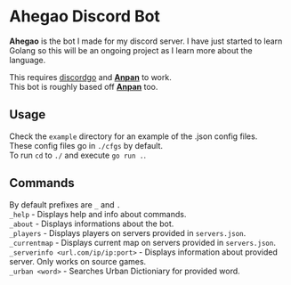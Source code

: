 # Ahegao Discord Bot
**Ahegao** is the bot I made for my discord server. I have just started to learn Golang so this will be an ongoing project as I learn more about the language.

This requires [discordgo](https://github.com/bwmarrin/discordgo) and **[Anpan](https://github.com/MikeModder/anpan/)** to work. <br>
This bot is roughly based off **[Anpan](https://github.com/MikeModder/anpan/)** too.

## Usage
Check the `example` directory for an example of the .json config files. <br>
These config files go in `./cfgs` by default. <br>
To run `cd` to `./` and execute `go run .`.

## Commands
By default prefixes are `_` and `.`<br>
`_help` - Displays help and info about commands. <br>
`_about` - Displays informations about the bot. <br>
`_players` - Displays players on servers provided in `servers.json`. <br>
`_currentmap` - Displays current map on servers provided in `servers.json`. <br>
`_serverinfo <url.com/ip/ip:port>` - Displays information about provided server. Only works on source games. <br>
`_urban <word>` - Searches Urban Dictioniary for provided word.